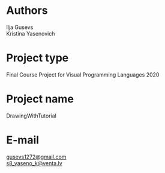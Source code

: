 # Authors
Iļja Gusevs <br/>
Kristina Yasenovich

# Project type 
Final Course Project for Visual Programming Languages 2020

# Project name
DrawingWithTutorial

# E-mail
gusevs1272@gmail.com <br/>
s8_yaseno_k@venta.lv
